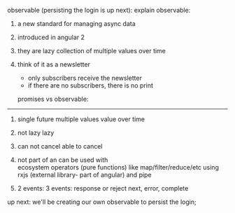 observable (persisting the login is up next):
explain observable:
1. a new standard for managing async data
2. introduced in angular 2
3. they are lazy collection of multiple values over time
4. think of it as a newsletter
    * only subscribers receive the newsletter 
    * if there are no subscribers, there is no print

    promises        vs      observable:
-----------------------------------------------
1.  single future           multiple values
    value                   over time 
                    
2.  not lazy                lazy

3.  can not cancel          able to cancel

4.  not part of an          can be used with  
    ecosystem               operators (pure functions)
                            like map/filter/reduce/etc 
                            using rxjs (external library- part of angular)
                            and pipe

5.  2 events:               3 events:
    response or reject      next, error, complete

up next: we'll be creating our own observable to persist the login;

